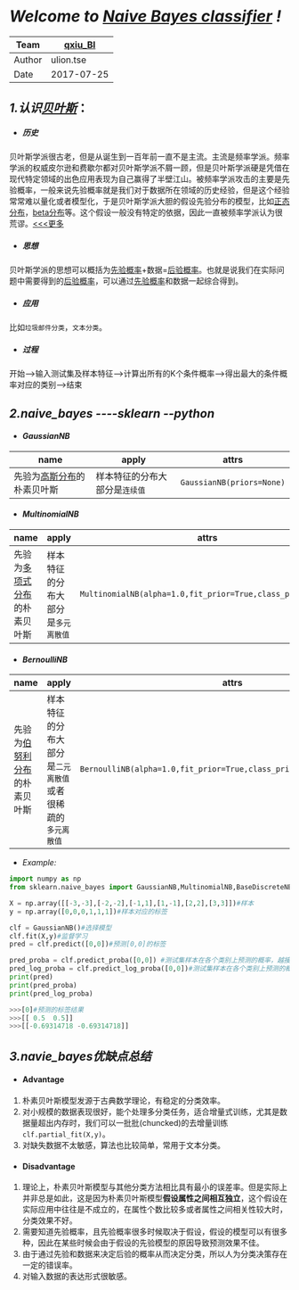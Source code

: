 # *Welcome to [Naive Bayes classifier](https://en.wikipedia.org/wiki/Naive_Bayes_classifier) !*
| Team|[qxiu_BI](http://bi.qxiu.com/)|
| ---  | ---  |
| Author | ulion.tse|
| Date | 2017-07-25 |

## *1.认识[贝叶斯](https://en.wikipedia.org/wiki/Bayesian)*：
- ##### 历史
贝叶斯学派很古老，但是从诞生到一百年前一直不是主流。主流是频率学派。频率学派的权威皮尔逊和费歇尔都对贝叶斯学派不屑一顾，但是贝叶斯学派硬是凭借在现代特定领域的出色应用表现为自己赢得了半壁江山。被频率学派攻击的主要是先验概率，一般来说先验概率就是我们对于数据所在领域的历史经验，但是这个经验常常难以量化或者模型化，于是贝叶斯学派大胆的假设先验分布的模型，比如[正态分布]((https://en.wikipedia.org/wiki/Normal_distribution))，[beta分布](https://en.wikipedia.org/wiki/Beta_distribution)等。这个假设一般没有特定的依据，因此一直被频率学派认为很荒谬。[<<<更多](https://www.zhihu.com/question/20587681)
- ##### 思想
贝叶斯学派的思想可以概括为[先验概率](https://en.wikipedia.org/wiki/Prior_probability)+数据=[后验概率](https://en.wikipedia.org/wiki/Posterior_probability)。也就是说我们在实际问题中需要得到的[后验概率](https://en.wikipedia.org/wiki/Posterior_probability)，可以通过[先验概率](https://en.wikipedia.org/wiki/Prior_probability)和数据一起综合得到。
- ##### 应用
比如`垃圾邮件分类`，`文本分类`。
- ##### 过程
开始-->输入测试集及样本特征-->计算出所有的K个条件概率-->得出最大的条件概率对应的类别-->结束

## *2.naive_bayes ----sklearn --python*

- #### *GaussianNB*
| name | apply | attrs |
|------|-------|-------|
| 先验为[高斯分布](https://en.wikipedia.org/wiki/Normal_distribution)的朴素贝叶斯 | 样本特征的分布大部分是`连续值` | `GaussianNB(priors=None)` |

- #### *MultinomialNB*
| name | apply | attrs |
|------|-------|-------|
| 先验为[多项式分布](https://en.wikipedia.org/wiki/Multinomial_distribution)的朴素贝叶斯 | 样本特征的分布大部分是`多元离散值` | `MultinomialNB(alpha=1.0,fit_prior=True,class_prior=None)` |

- #### *BernoulliNB*
| name | apply | attrs |
|------|-------|-------|
| 先验为[伯努利分布](https://en.wikipedia.org/wiki/Bernoulli_distribution)的朴素贝叶斯 | 样本特征的分布大部分是`二元离散值`或者很稀疏的`多元离散值` | `BernoulliNB(alpha=1.0,fit_prior=True,class_prior=None,binarize=0.0)` |


- *Example:*
```python
import numpy as np
from sklearn.naive_bayes import GaussianNB,MultinomialNB,BaseDiscreteNB,BernoulliNB

X = np.array([[-3,-3],[-2,-2],[-1,1],[1,-1],[2,2],[3,3]])#样本
y = np.array([0,0,0,1,1,1])#样本对应的标签

clf = GaussianNB()#选择模型
clf.fit(X,y)#监督学习
pred = clf.predict([0,0])#预测[0,0]的标签

pred_proba = clf.predict_proba([0,0]) #测试集样本在各个类别上预测的概率，越接近1越好
pred_log_proba = clf.predict_log_proba([0,0])#测试集样本在各个类别上预测的概率的一个对数转化
print(pred)
print(pred_proba)
print(pred_log_proba)
```

```python
>>>[0]#预测的标签结果
>>>[[ 0.5  0.5]]
>>>[[-0.69314718 -0.69314718]]
```

## *3.navie_bayes优缺点总结*
- #### Advantage
1. 朴素贝叶斯模型发源于古典数学理论，有稳定的分类效率。
2. 对小规模的数据表现很好，能个处理多分类任务，适合增量式训练，尤其是数据量超出内存时，我们可以一批批(chuncked)的去增量训练`clf.partial_fit(X,y)`。
3. 对缺失数据不太敏感，算法也比较简单，常用于文本分类。
- #### Disadvantage
1. 理论上，朴素贝叶斯模型与其他分类方法相比具有最小的误差率。但是实际上并非总是如此，这是因为朴素贝叶斯模型**假设属性之间相互独立**，这个假设在实际应用中往往是不成立的，在属性个数比较多或者属性之间相关性较大时，分类效果不好。
2. 需要知道先验概率，且先验概率很多时候取决于假设，假设的模型可以有很多种，因此在某些时候会由于假设的先验模型的原因导致预测效果不佳。
3. 由于通过先验和数据来决定后验的概率从而决定分类，所以人为分类决策存在一定的错误率。
4. 对输入数据的表达形式很敏感。
